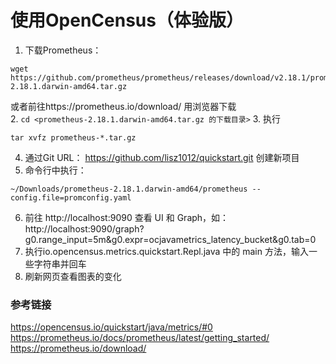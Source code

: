 # 使用OpenCensus（体验版）

1. 下载Prometheus：
```
wget https://github.com/prometheus/prometheus/releases/download/v2.18.1/prometheus-2.18.1.darwin-amd64.tar.gz
``` 
或者前往https://prometheus.io/download/ 用浏览器下载  
2. ```cd <prometheus-2.18.1.darwin-amd64.tar.gz 的下载目录>```
3. 执行
```
tar xvfz prometheus-*.tar.gz
```
4. 通过Git URL： https://github.com/lisz1012/quickstart.git 创建新项目
5. 命令行中执行：
```
~/Downloads/prometheus-2.18.1.darwin-amd64/prometheus --config.file=promconfig.yaml
```
6. 前往 http://localhost:9090 查看 UI 和 Graph，如： http://localhost:9090/graph?g0.range_input=5m&g0.expr=ocjavametrics_latency_bucket&g0.tab=0
7. 执行io.opencensus.metrics.quickstart.Repl.java 中的 main 方法，输入一些字符串并回车
8. 刷新网页查看图表的变化

### 参考链接
https://opencensus.io/quickstart/java/metrics/#0
https://prometheus.io/docs/prometheus/latest/getting_started/
https://prometheus.io/download/